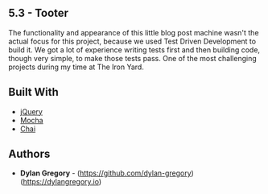 ## 5.3 - Tooter

The functionality and appearance of this little blog post machine wasn't the actual focus for this project, because we used Test Driven Development to build it. We got a lot of experience writing tests first and then building code, though very simple, to make those tests pass. One of the most challenging projects during my time at The Iron Yard.

## Built With

* [jQuery](https://jquery.com/)
* [Mocha](https://mochajs.org/)
* [Chai](http://chaijs.com/)


## Authors

* **Dylan Gregory** - (https://github.com/dylan-gregory) (https://dylangregory.io)

